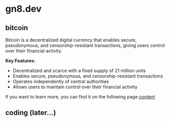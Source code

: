 # gn8.dev
## bitcoin 
Bitcoin is a decentralized digital currency that enables secure, pseudonymous, and censorship-resistant transactions, giving users control over their financial activity.

**Key Features:**
* Decentralized and scarce with a fixed supply of 21 million units
* Enables secure, pseudonymous, and censorship-resistant transactions
* Operates independently of central authorities
* Allows users to maintain control over their financial activity

If you want to learn more, you can find it on the following page 
[content](https://github.com/romangn8/bitcoin-content/wiki/)
## coding (later...)
